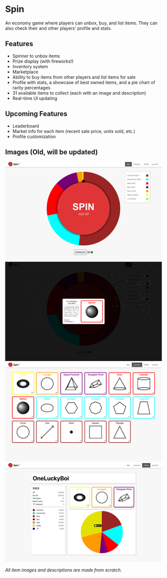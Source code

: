 # Spin

An economy game where players can unbox, buy, and list items. They can also check their and other players' profile and stats. 

## Features
- Spinner to unbox items 
- Prize display (with fireworks!)
- Inventory system
- Marketplace 
- Ability to buy items from other players and list items for sale 
- Profile with stats, a showcase of best owned items, and a pie chart of rarity percentages 
- 31 available items to collect (each with an image and description) 
- Real-time UI updating

## Upcoming Features 
- Leaderboard 
- Market info for each item (recent sale price, units sold, etc.)
- Profile customization 

## Images (Old, will be updated) 
![Spin](project_images/Spin.png "Spin")
![Prize](project_images/Prize.png "Prize")
![Inventory](project_images/Inventory.png "Inventory")
![Profile](project_images/Profile.png "Profile")

*All item images and descriptions are made from scratch.*
